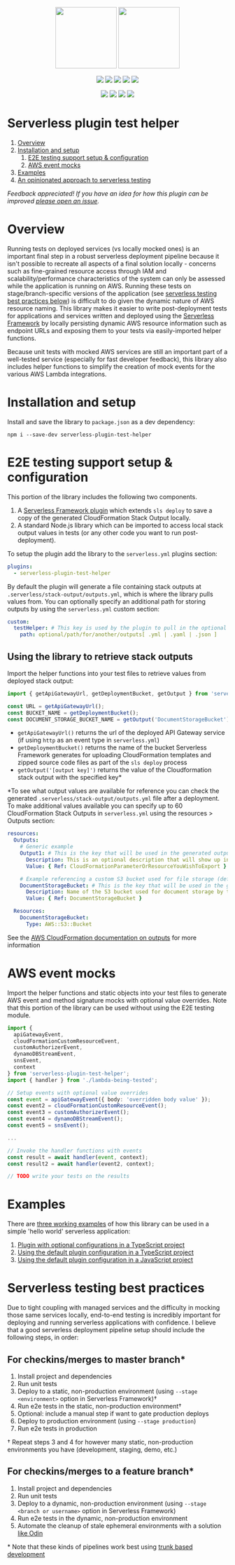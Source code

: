 <p align="center">
  <img height="140" src="https://avatars0.githubusercontent.com/u/36457275?s=400&u=16d355f384ed7f8e0655b7ed1d70ff2e411690d8&v=4e">
  <img height="140" src="https://user-images.githubusercontent.com/2955468/50581158-0b705200-0e25-11e9-9fd5-0fe422e00f2e.png">
</p>

<p align="center">
  <a href="https://npmjs.com/package/serverless-plugin-test-helper">
    <img src="https://flat.badgen.net/npm/v/serverless-plugin-test-helper?icon=npm&label=npm@latest"></a>
  <a href="https://www.npmjs.com/package/serverless-plugin-test-helper">
    <img src="https://flat.badgen.net/npm/dt/serverless-plugin-test-helper?icon=npm"></a>
  <a href="https://codecov.io/gh/manwaring/serverless-plugin-test-helper">
    <img src="https://flat.badgen.net/codecov/c/github/manwaring/serverless-plugin-test-helper/?icon=codecov"></a>
  <a href="https://packagephobia.now.sh/result?p=@manwaring/serverless-plugin-test-helper">
    <img src="https://flat.badgen.net/packagephobia/install/serverless-plugin-test-helper"></a>
  <a href="https://www.npmjs.com/package/serverless-plugin-test-helper">
    <img src="https://flat.badgen.net/npm/license/serverless-plugin-test-helper"></a>
</p>

<p align="center">
  <a href="https://circleci.com/gh/manwaring/serverless-plugin-test-helper">
    <img src="https://flat.badgen.net/circleci/github/manwaring/serverless-plugin-test-helper/master?icon=circleci"></a>
  <a href="https://flat.badgen.net/dependabot/manwaring/serverless-plugin-test-helper">
    <img src="https://flat.badgen.net/dependabot/manwaring/serverless-plugin-test-helper/?icon=dependabot&label=dependabot"></a>
  <a href="https://david-dm.org/manwaring/serverless-plugin-test-helper">
    <img src="https://flat.badgen.net/david/dep/manwaring/serverless-plugin-test-helper"></a>
  <a href="https://david-dm.org/manwaring/serverless-plugin-test-helper?type=dev">
    <img src="https://flat.badgen.net/david/dev/manwaring/serverless-plugin-test-helper/?label=dev+dependencies"></a>
</p>

# Serverless plugin test helper

1. [Overview](#overview)
1. [Installation and setup](#installation-and-setup)
   1. [E2E testing support setup & configuration](#e2e-testing-support-setup--configuration)
   1. [AWS event mocks](#aws-event-mocks)
1. [Examples](#examples)
1. [An opinionated approach to serverless testing](#an-opinionated-approach-to-serverless-testing)

_Feedback appreciated! If you have an idea for how this plugin can be improved [please open an issue](https://github.com/manwaring/serverless-plugin-test-helper/issues/new)._

# Overview

Running tests on deployed services (vs locally mocked ones) is an important final step in a robust serverless deployment pipeline because it isn't possible to recreate all aspects of a final solution locally - concerns such as fine-grained resource access through IAM and scalability/performance characteristics of the system can only be assessed while the application is running on AWS. Running these tests on stage/branch-specific versions of the application (see [serverless testing best practices below](#serverless-testing-best-practices)) is difficult to do given the dynamic nature of AWS resource naming. This library makes it easier to write post-deployment tests for applications and services written and deployed using the [Serverless Framework](https://serverless.com/framework/) by locally persisting dynamic AWS resource information such as endpoint URLs and exposing them to your tests via easily-imported helper functions.

Because unit tests with mocked AWS services are still an important part of a well-tested service (especially for fast developer feedback), this library also includes helper functions to simplify the creation of mock events for the various AWS Lambda integrations.

# Installation and setup

Install and save the library to `package.json` as a dev dependency:

`npm i --save-dev serverless-plugin-test-helper`

# E2E testing support setup & configuration

This portion of the library includes the following two components.

1. A [Serverless Framework plugin](https://github.com/serverless/plugins) which extends `sls deploy` to save a copy of the generated CloudFormation Stack Output locally.
1. A standard Node.js library which can be imported to access local stack output values in tests (or any other code you want to run post-deployment).

To setup the plugin add the library to the `serverless.yml` plugins section:

```yml
plugins:
  - serverless-plugin-test-helper
```

By default the plugin will generate a file containing stack outputs at `.serverless/stack-output/outputs.yml`, which is where the library pulls values from. You can optionally specify an additional path for storing outputs by using the `serverless.yml` custom section:

```yml
custom:
  testHelper: # This key is used by the plugin to pull in the optional path value
    path: optional/path/for/another/outputs[ .yml | .yaml | .json ]
```

## Using the library to retrieve stack outputs

Import the helper functions into your test files to retrieve values from deployed stack output:

```ts
import { getApiGatewayUrl, getDeploymentBucket, getOutput } from 'serverless-plugin-test-helper';

const URL = getApiGatewayUrl();
const BUCKET_NAME = getDeploymentBucket();
const DOCUMENT_STORAGE_BUCKET_NAME = getOutput('DocumentStorageBucket');
```

- `getApiGatewayUrl()` returns the url of the deployed API Gateway service (if using `http` as an event type in `serverless.yml`)
- `getDeploymentBucket()` returns the name of the bucket Serverless Framework generates for uploading CloudFormation templates and zipped source code files as part of the `sls deploy` process
- `getOutput('[output key]')` returns the value of the Cloudformation stack output with the specified key\*

\*To see what output values are available for reference you can check the generated `.serverless/stack-output/outputs.yml` file after a deployment. To make additional values available you can specify up to 60 CloudFormation Stack Outputs in `serverless.yml` using the resources > Outputs section:

```yml
resources:
  Outputs:
    # Generic example
    Output1: # This is the key that will be used in the generated outputs file
      Description: This is an optional description that will show up in the CloudFormation dashboard
      Value: { Ref: CloudFormationParameterOrResourceYouWishToExport }

    # Example referencing a custom S3 bucket used for file storage (defined under Resources section below)
    DocumentStorageBucket: # This is the key that will be used in the generated outputs file
      Description: Name of the S3 bucket used for document storage by this stack
      Value: { Ref: DocumentStorageBucket }

  Resources:
    DocumentStorageBucket:
      Type: AWS::S3::Bucket
```

See the [AWS CloudFormation documentation on outputs](https://docs.aws.amazon.com/AWSCloudFormation/latest/UserGuide/outputs-section-structure.html) for more information

# AWS event mocks

Import the helper functions and static objects into your test files to generate AWS event and method signature mocks with optional value overrides. Note that this portion of the library can be used without using the E2E testing module.

```ts
import {
  apiGatewayEvent,
  cloudFormationCustomResourceEvent,
  customAuthorizerEvent,
  dynamoDBStreamEvent,
  snsEvent,
  context
} from 'serverless-plugin-test-helper';
import { handler } from './lambda-being-tested';

// Setup events with optional value overrides
const event = apiGatewayEvent({ body: 'overridden body value' });
const event2 = cloudFormationCustomResourceEvent();
const event3 = customAuthorizerEvent();
const event4 = dynamoDBStreamEvent();
const event5 = snsEvent();

...

// Invoke the handler functions with events
const result = await handler(event, context);
const result2 = await handler(event2, context);

// TODO write your tests on the results

```

# Examples

There are [three working examples](examples) of how this library can be used in a simple 'hello world' serverless application:

1. [Plugin with optional configurations in a TypeScript project](examples/custom-ts)
1. [Using the default plugin configuration in a TypeScript project](examples/default-ts)
1. [Using the default plugin configuration in a JavaScript project](examples/default-ts)

# Serverless testing best practices

Due to tight coupling with managed services and the difficulty in mocking those same services locally, end-to-end testing is incredibly important for deploying and running serverless applications with confidence. I believe that a good serverless deployment pipeline setup should include the following steps, in order:

## For checkins/merges to master branch\*

1. Install project and dependencies
1. Run unit tests
1. Deploy to a static, non-production environment (using `--stage <environment>` option in Serverless Framework)†
1. Run e2e tests in the static, non-production environment†
1. Optional: include a manual step if want to gate production deploys
1. Deploy to production environment (using `--stage production`)
1. Run e2e tests in production

† Repeat steps 3 and 4 for however many static, non-production environments you have (development, staging, demo, etc.)

## For checkins/merges to a feature branch\*

1. Install project and dependencies
1. Run unit tests
1. Deploy to a dynamic, non-production environment (using `--stage <branch or username>` option in Serverless Framework)
1. Run e2e tests in the dynamic, non-production environment
1. Automate the cleanup of stale ephemeral environments with a solution [like Odin](https://github.com/manwaring/odin)

\* Note that these kinds of pipelines work best using [trunk based development](https://trunkbaseddevelopment.com/)
